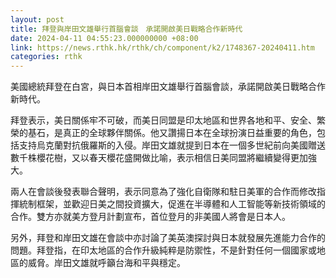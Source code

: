 ```yaml
---
layout: post
title: 拜登與岸田文雄舉行首腦會談　承諾開啟美日戰略合作新時代
date: 2024-04-11 04:55:23.000000000 +08:00
link: https://news.rthk.hk/rthk/ch/component/k2/1748367-20240411.htm
categories: rthk
---
```


美國總統拜登在白宮，與日本首相岸田文雄舉行首腦會談，承諾開啟美日戰略合作新時代。

拜登表示，美日關係牢不可破，而美日同盟是印太地區和世界各地和平、安全、繁榮的基石，是真正的全球夥伴關係。他又讚揚日本在全球扮演日益重要的角色，包括支持烏克蘭對抗俄羅斯的入侵。岸田文雄就提到日本在一個多世紀前向美國贈送數千株櫻花樹，又以春天櫻花盛開做比喻，表示相信日美同盟將繼續變得更加強大。

兩人在會談後發表聯合聲明，表示同意為了強化自衛隊和駐日美軍的合作而修改指揮統制框架，並歡迎日美之間投資擴大，促進在半導體和人工智能等新技術領域的合作。雙方亦就美方登月計劃宣布，首位登月的非美國人將會是日本人。

另外，拜登和岸田文雄在會談中亦討論了美英澳探討與日本就發展先進能力合作的問題。拜登指，在印太地區的合作升級純粹是防禦性，不是針對任何一個國家或地區的威脅。岸田文雄就呼籲台海和平與穩定。
